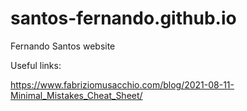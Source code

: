 # santos-fernando.github.io
Fernando Santos website

Useful links: 

https://www.fabriziomusacchio.com/blog/2021-08-11-Minimal_Mistakes_Cheat_Sheet/

